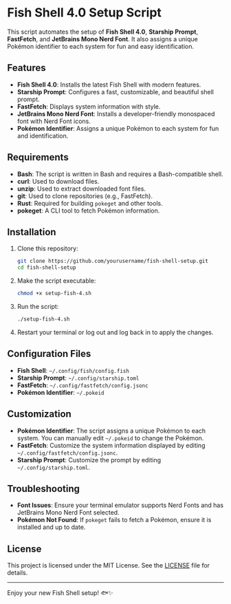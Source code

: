 
# Fish Shell 4.0 Setup Script

This script automates the setup of **Fish Shell 4.0**, **Starship Prompt**, **FastFetch**, and **JetBrains Mono Nerd Font**. It also assigns a unique Pokémon identifier to each system for fun and easy identification.

## Features

- **Fish Shell 4.0**: Installs the latest Fish Shell with modern features.
- **Starship Prompt**: Configures a fast, customizable, and beautiful shell prompt.
- **FastFetch**: Displays system information with style.
- **JetBrains Mono Nerd Font**: Installs a developer-friendly monospaced font with Nerd Font icons.
- **Pokémon Identifier**: Assigns a unique Pokémon to each system for fun and identification.

## Requirements

- **Bash**: The script is written in Bash and requires a Bash-compatible shell.
- **curl**: Used to download files.
- **unzip**: Used to extract downloaded font files.
- **git**: Used to clone repositories (e.g., FastFetch).
- **Rust**: Required for building `pokeget` and other tools.
- **pokeget**: A CLI tool to fetch Pokémon information.

## Installation

1. Clone this repository:
   ```bash
   git clone https://github.com/yourusername/fish-shell-setup.git
   cd fish-shell-setup
   ```

2. Make the script executable:
   ```bash
   chmod +x setup-fish-4.sh
   ```

3. Run the script:
   ```bash
   ./setup-fish-4.sh
   ```

4. Restart your terminal or log out and log back in to apply the changes.

## Configuration Files

- **Fish Shell**: `~/.config/fish/config.fish`
- **Starship Prompt**: `~/.config/starship.toml`
- **FastFetch**: `~/.config/fastfetch/config.jsonc`
- **Pokémon Identifier**: `~/.pokeid`

## Customization

- **Pokémon Identifier**: The script assigns a unique Pokémon to each system. You can manually edit `~/.pokeid` to change the Pokémon.
- **FastFetch**: Customize the system information displayed by editing `~/.config/fastfetch/config.jsonc`.
- **Starship Prompt**: Customize the prompt by editing `~/.config/starship.toml`.

## Troubleshooting

- **Font Issues**: Ensure your terminal emulator supports Nerd Fonts and has JetBrains Mono Nerd Font selected.
- **Pokémon Not Found**: If `pokeget` fails to fetch a Pokémon, ensure it is installed and up to date.

## License

This project is licensed under the MIT License. See the [LICENSE](LICENSE) file for details.

---

Enjoy your new Fish Shell setup! 🐟✨
